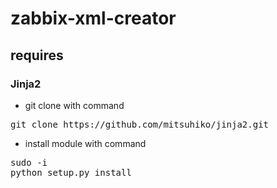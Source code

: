 zabbix-xml-creator
==================

## requires

### Jinja2

- git clone with command
<pre>
git clone https://github.com/mitsuhiko/jinja2.git
</pre>
- install module with command
<pre>
sudo -i
python setup.py install
</pre>
